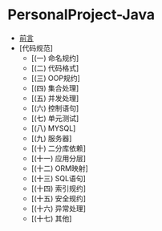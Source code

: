 # PersonalProject-Java
* [前言](README.md)
* [代码规范]
    * [(一) 命名规约]
    * [(二) 代码格式]
    * [(三) OOP规约]
    * [(四) 集合处理]
    * [(五) 并发处理]
    * [(六) 控制语句]
    * [(七) 单元测试]
    * [(八) MYSQL]
    * [(九) 服务器]
    * [(十) 二分库依赖]
    * [(十一) 应用分层]
    * [(十二) ORM映射]
    * [(十三) SQL语句]
    * [(十四) 索引规约]
    * [(十五) 安全规约]
    * [(十六) 异常处理]
    * [(十七) 其他]


